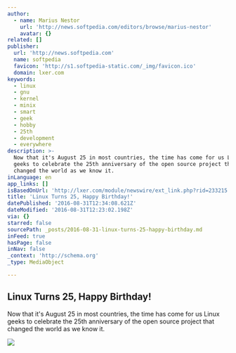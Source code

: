 ```yaml
---
author:
  - name: Marius Nestor
    url: 'http://news.softpedia.com/editors/browse/marius-nestor'
    avatar: {}
related: []
publisher:
  url: 'http://news.softpedia.com'
  name: softpedia
  favicon: 'http://s1.softpedia-static.com/_img/favicon.ico'
  domain: lxer.com
keywords:
  - linux
  - gnu
  - kernel
  - minix
  - smart
  - geek
  - hobby
  - 25th
  - development
  - everywhere
description: >-
  Now that it's August 25 in most countries, the time has come for us Linux
  geeks to celebrate the 25th anniversary of the open source project that
  changed the world as we know it.
inLanguage: en
app_links: []
isBasedOnUrl: 'http://lxer.com/module/newswire/ext_link.php?rid=233215'
title: 'Linux Turns 25, Happy Birthday!'
datePublished: '2016-08-31T12:34:08.621Z'
dateModified: '2016-08-31T12:23:02.198Z'
via: {}
starred: false
sourcePath: _posts/2016-08-31-linux-turns-25-happy-birthday.md
inFeed: true
hasPage: false
inNav: false
_context: 'http://schema.org'
_type: MediaObject

---
```

<article style=""><h1>Linux Turns 25, Happy Birthday!</h1><p>Now that it's August 25 in most countries, the time has come for us Linux geeks to celebrate the 25th anniversary of the open source project that changed the world as we know it.</p><img src="http://i1-news.softpedia-static.com/images/fitted/620x/linux-turns-25-happy-birthday-507609-3.jpg" /></article>